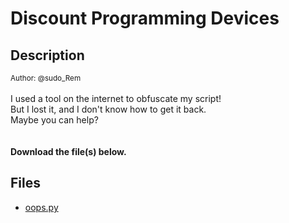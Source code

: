 # Discount Programming Devices

## Description

<small>Author: @sudo_Rem</small><br><br>I used a tool on the internet to obfuscate my script!<br> But I lost it, and I don't know how to get it back. <br> Maybe you can help?<br> <br><br> <b>Download the file(s) below.</b>


## Files

* [oops.py](files/oops.py)

